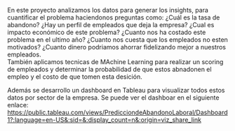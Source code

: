 En este proyecto analizamos los datos para generar los insights, para cuantificar el problema haciendonos preguntas como:
¿Cuál es la tasa de abandono? 
¿Hay un perfil de empleados que deja la empresa? 
¿Cual es impacto económico de este problema?
¿Cuanto nos ha costado este problema en el ultimo año?
¿Cuanto nos cuesta que los empleados no esten motivados?
¿Cuanto dinero podriamos ahorrar fidelizando mejor a nuestros empleados.  
También aplicamos tecnicas de MAchine Learning para realizar un scoring de empleados y determinar la probabilidad de que estos abnadonen el empleo y el costo de que tomen esta desición.

Además se desarrollo un dashboard en Tableau para visualizar todos estos datos por sector de la empresa.
Se puede ver el dashboar en el siguiente enlace: https://public.tableau.com/views/PredicciondeAbandonoLaboral/Dashboard1?:language=en-US&:sid=&:display_count=n&:origin=viz_share_link
